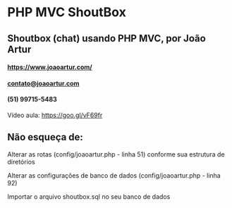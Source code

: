 # PHP MVC ShoutBox

## Shoutbox (chat) usando PHP MVC, por João Artur
#### https://www.joaoartur.com/
#### contato@joaoartur.com
#### (51) 99715-5483

Vídeo aula: https://goo.gl/vF69fr


## Não esqueça de:
Alterar as rotas (config/joaoartur.php - linha 51) conforme sua estrutura de diretórios

Alterar as configurações de banco de dados (config/joaoartur.php - linha 92)

Importar o arquivo shoutbox.sql no seu banco de dados